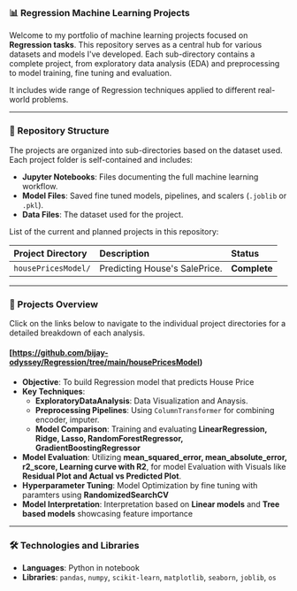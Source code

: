 ### 📊 Regression Machine Learning Projects

Welcome to my portfolio of machine learning projects focused on **Regression tasks**. This repository serves as a central hub for various datasets and models I've developed. Each sub-directory contains a complete project, from exploratory data analysis (EDA) and preprocessing to model training, fine tuning and evaluation.

It includes wide range of Regression techniques applied to different real-world problems.

---

### 📂 Repository Structure

The projects are organized into sub-directories based on the dataset used. Each project folder is self-contained and includes:
- **Jupyter Notebooks**: Files documenting the full machine learning workflow.
- **Model Files**: Saved fine tuned models, pipelines, and scalers (`.joblib` or `.pkl`).
- **Data Files**: The dataset used for the project.

List of the current and planned projects in this repository:

| Project Directory | Description | Status |
| :--- | :--- | :--- |
| `housePricesModel/` | Predicting House's  SalePrice. | **Complete** |




---

### 🚀 Projects Overview

Click on the links below to navigate to the individual project directories for a detailed breakdown of each analysis.

#### **[https://github.com/bijay-odyssey/Regression/tree/main/housePricesModel)**

* **Objective**: To build Regression model that predicts House Price
* **Key Techniques**:
    * **ExploratoryDataAnalysis**: Data Visualization and Anaysis.
    * **Preprocessing Pipelines**: Using `ColumnTransformer` for combining encoder, imputer.
    * **Model Comparison**: Training and evaluating **LinearRegression,
    Ridge, Lasso, RandomForestRegressor, GradientBoostingRegressor**
* **Model Evaluation**: Utilizing **mean_squared_error, mean_absolute_error, r2_score, Learning curve with R2**,  for model Evaluation with Visuals like **Residual Plot and Actual vs Predicted Plot**.
* **Hyperparameter Tuning**: Model Optimization by fine tuning with paramters using **RandomizedSearchCV**
* **Model Interpretation**: Interpretation based on **Linear models** and **Tree based models** showcasing feature importance
---

### 🛠️ Technologies and Libraries

* **Languages**: Python in notebook
* **Libraries**: `pandas`, `numpy`, `scikit-learn`, `matplotlib`, `seaborn`, `joblib`, `os`


